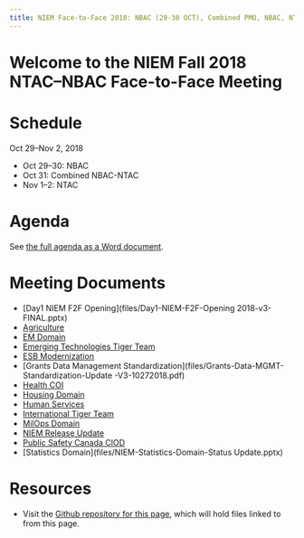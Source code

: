 ```yaml
---
title: NIEM Face-to-Face 2018: NBAC (29-30 OCT), Combined PMO, NBAC, NTAC (31 OCT), and NTAC (1-2 NOV) Meetings
---
```


# Welcome to the NIEM Fall 2018 NTAC&ndash;NBAC Face-to-Face Meeting

# Schedule

Oct 29&ndash;Nov 2, 2018
* Oct 29&ndash;30: NBAC
* Oct 31: Combined NBAC-NTAC
* Nov 1&ndash;2: NTAC

# Agenda

See [the full agenda as a Word document](files/full-agenda.docx).

# Meeting Documents

* [Day1 NIEM F2F Opening](files/Day1-NIEM-F2F-Opening 2018-v3-FINAL.pptx)
* [Agriculture](files/Agriculture-F2F-Domain-Update.pptx)
* [EM Domain](files/NIEM-EM-Domain-F2F-Update-(2018)-Final.pdf)
* [Emerging Technologies Tiger Team](files/NBAC_ET3_F2F_Update_(Oct_2018)_sml.pdf)
* [ESB Modernization](files/ESB_Modernization(v1.4).pptx)
* [Grants Data Management Standardization](files/Grants-Data-MGMT-Standardization-Update -V3-10272018.pdf)
* [Health COI](files/NIEM_Health_Face2Face2018_Finalpresentation.pptx)
* [Housing Domain](files/NEIM-HSG-Domain-Update-102018.pptx)
* [Human Services](files/NIEM-Domain-Update-Human-Services.pptx)
* [International Tiger Team](files/NBAC-Intl-TT-F2F-Update-v23Oct2018.pptx)
* [MilOps Domain](files/Day1_MilOps-Domain-Update-F2F-29Oct2018.pptx)
* [NIEM Release Update](files/release-updates.pptx)
* [Public Safety Canada CIOD](files/Canada-NBAC-Presentation.pdf)
* [Statistics Domain](files/NIEM-Statistics-Domain-Status Update.pptx)


# Resources

- Visit the [Github repository for this page](https://github.com/NIEM/2018-fall), which will hold files linked to from this page.
